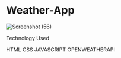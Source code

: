 # Weather-App
![Screenshot (56)](https://github.com/Shibnathnandi/Weather-App/assets/141571623/ebcebf8c-636d-4482-b7b1-0445e905d01e)

Technology Used

HTML
CSS
JAVASCRIPT
OPENWEATHERAPI
 
